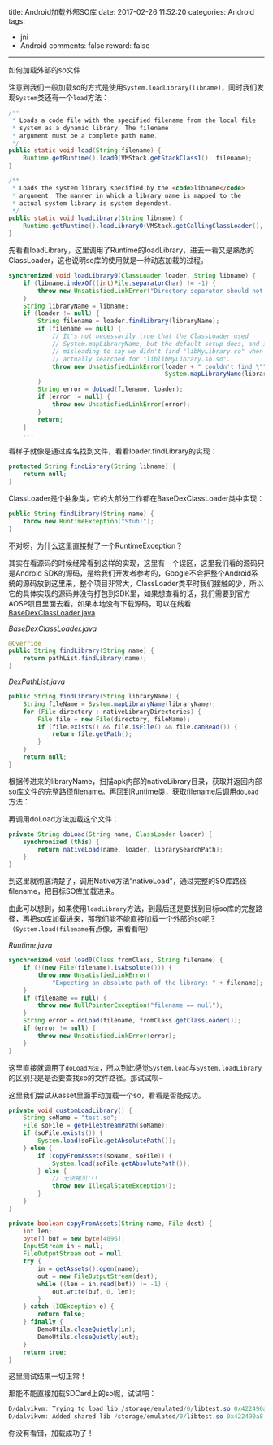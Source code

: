 title: Android加载外部SO库
date: 2017-02-26 11:52:20
categories: Android
tags: 
- jni
- Android
comments: false
reward: false
---

如何加载外部的so文件

注意到我们一般加载so的方式是使用`System.loadLibrary(libname)`，同时我们发现`System`类还有一个`load`方法：

```java
/**
 * Loads a code file with the specified filename from the local file
 * system as a dynamic library. The filename
 * argument must be a complete path name.
 */
public static void load(String filename) {
    Runtime.getRuntime().load0(VMStack.getStackClass1(), filename);
}

/**
 * Loads the system library specified by the <code>libname</code>
 * argument. The manner in which a library name is mapped to the
 * actual system library is system dependent.
 */
public static void loadLibrary(String libname) {
    Runtime.getRuntime().loadLibrary0(VMStack.getCallingClassLoader(), libname);
}
```

先看看loadLibrary，这里调用了Runtime的loadLibrary，进去一看又是熟悉的ClassLoader，这也说明so库的使用就是一种动态加载的过程。

<!-- more -->

```java
synchronized void loadLibrary0(ClassLoader loader, String libname) {
    if (libname.indexOf((int)File.separatorChar) != -1) {
        throw new UnsatisfiedLinkError("Directory separator should not appear in library name: " + libname);
    }
    String libraryName = libname;
    if (loader != null) {
        String filename = loader.findLibrary(libraryName);
        if (filename == null) {
            // It's not necessarily true that the ClassLoader used
            // System.mapLibraryName, but the default setup does, and it's
            // misleading to say we didn't find "libMyLibrary.so" when we
            // actually searched for "liblibMyLibrary.so.so".
            throw new UnsatisfiedLinkError(loader + " couldn't find \"" +
                                           System.mapLibraryName(libraryName) + "\"");
        }
        String error = doLoad(filename, loader);
        if (error != null) {
            throw new UnsatisfiedLinkError(error);
        }
        return;
    }
    ...
```

看样子就像是通过库名找到文件，看看loader.findLibrary的实现：

```java
protected String findLibrary(String libname) {
    return null;
}
```

ClassLoader是个抽象类，它的大部分工作都在BaseDexClassLoader类中实现：

```java
public String findLibrary(String name) {
    throw new RuntimeException("Stub!");
}
```

不对呀，为什么这里直接抛了一个RuntimeException？

其实在看源码的时候经常看到这样的实现，这里有一个误区，这里我们看的源码只是Android SDK的源码，是给我们开发者参考的，Google不会把整个Android系统的源码放到这里来，整个项目非常大，ClassLoader类平时我们接触的少，所以它的具体实现的源码并没有打包到SDK里，如果想查看的话，我们需要到官方AOSP项目里面去看。如果本地没有下载源码，可以在线看[BaseDexClassLoader.java](https://android.googlesource.com/platform/libcore-snapshot/+/ics-mr1/dalvik/src/main/java/dalvik/system/BaseDexClassLoader.java)

*BaseDexClassLoader.java*
```java
@Override
public String findLibrary(String name) {
    return pathList.findLibrary(name);
}
```

*DexPathList.java*
```java
public String findLibrary(String libraryName) {
    String fileName = System.mapLibraryName(libraryName);
    for (File directory : nativeLibraryDirectories) {
        File file = new File(directory, fileName);
        if (file.exists() && file.isFile() && file.canRead()) {
            return file.getPath();
        }
    }
    return null;
}
```

根据传进来的libraryName，扫描apk内部的nativeLibrary目录，获取并返回内部so库文件的完整路径filename。再回到Runtime类，获取filename后调用`doLoad`方法：

再调用doLoad方法加载这个文件：

```java
private String doLoad(String name, ClassLoader loader) {
    synchronized (this) {
        return nativeLoad(name, loader, librarySearchPath);
    }
}
```

到这里就彻底清楚了，调用Native方法“nativeLoad”，通过完整的SO库路径filename，把目标SO库加载进来。

由此可以想到，如果使用`loadLibrary`方法，到最后还是要找到目标so库的完整路径，再把so库加载进来，那我们能不能直接加载一个外部的so呢？（`System.load(filename`有点像，来看看吧）

*Runtime.java*
```java
synchronized void load0(Class fromClass, String filename) {
    if (!(new File(filename).isAbsolute())) {
        throw new UnsatisfiedLinkError(
            "Expecting an absolute path of the library: " + filename);
    }
    if (filename == null) {
        throw new NullPointerException("filename == null");
    }
    String error = doLoad(filename, fromClass.getClassLoader());
    if (error != null) {
        throw new UnsatisfiedLinkError(error);
    }
}
```
这里直接就调用了`doLoad方法`，所以到此感觉`System.load`与`System.loadLibrary`的区别只是是否要查找so的文件路径。那试试呗~

这里我们尝试从asset里面手动加载一个so，看看是否能成功。

```java
private void customLoadLibrary() {
    String soName = "test.so";
    File soFile = getFileStreamPath(soName);
    if (soFile.exists()) {
        System.load(soFile.getAbsolutePath());
    } else {
        if (copyFromAssets(soName, soFile)) {
            System.load(soFile.getAbsolutePath());
        } else {
            // 无法拷贝!!!
            throw new IllegalStateException();
        }
    }
}

private boolean copyFromAssets(String name, File dest) {
    int len;
    byte[] buf = new byte[4096];
    InputStream in = null;
    FileOutputStream out = null;
    try {
        in = getAssets().open(name);
        out = new FileOutputStream(dest);
        while ((len = in.read(buf)) != -1) {
            out.write(buf, 0, len);
        }
    } catch (IOException e) {
        return false;
    } finally {
        DemoUtils.closeQuietly(in);
        DemoUtils.closeQuietly(out);
    }
    return true;
}
```

这里测试结果一切正常！

那能不能直接加载SDCard上的so呢，试试吧：

```java
D/dalvikvm: Trying to load lib /storage/emulated/0/libtest.so 0x422490a8
D/dalvikvm: Added shared lib /storage/emulated/0/libtest.so 0x422490a8
```
你没有看错，加载成功了！